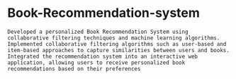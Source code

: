 # Book-Recommendation-system

	Developed a personalized Book Recommendation System using collaborative filtering techniques and machine learning algorithms.
	Implemented collaborative filtering algorithms such as user-based and item-based approaches to capture similarities between users and books.
	Integrated the recommendation system into an interactive web application, allowing users to receive personalized book recommendations based on their preferences
